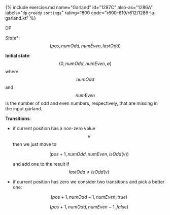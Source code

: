 {% include exercise.md name="Garland" id="1287C" also-as="1286A" labels="`dp` `greedy` `sortings`" rating=1800 code="r600-619/r612/1286-Ia-garland.kt" %}

DP

*State**: $$(pos, numOdd, numEven, lastOdd)$$

**Initial state**: $$(0, numOdd, numEven, \emptyset)$$ where $$numOdd$$ and $$numEven$$ is the number of odd and even numbers, respectively, that are missing in the input garland.

**Transitions**:

* if current position has a non-zero value $$v$$ then we just move to

  $$(pos+1, numOdd, numEven, isOdd(v))$$

  and add one to the result if $$lastOdd \neq isOdd(v)$$

* if current position has zero we consider two transitions and pick a better one:

  $$(pos+1, numOdd-1, numEven, true)$$

  $$(pos+1, numOdd, numEven-1, false)$$
